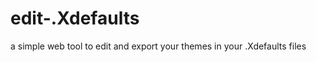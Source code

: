edit-.Xdefaults
===============

a simple web tool to edit and export your themes in your .Xdefaults files
